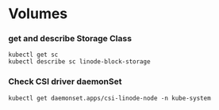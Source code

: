 # Volumes

### get and describe Storage Class
```
kubectl get sc
kubectl describe sc linode-block-storage
```
### Check CSI driver daemonSet
```
kubectl get daemonset.apps/csi-linode-node -n kube-system
```